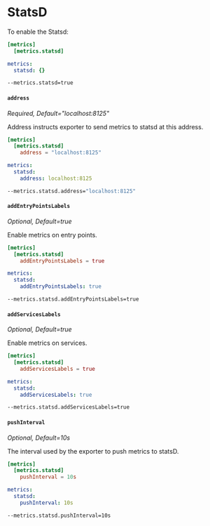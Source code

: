 # StatsD

To enable the Statsd:

```toml tab="File (TOML)"
[metrics]
  [metrics.statsd]
```

```yaml tab="File (YAML)"
metrics:
  statsd: {}
```

```bash tab="CLI"
--metrics.statsd=true
```

#### `address`

_Required, Default="localhost:8125"_

Address instructs exporter to send metrics to statsd at this address.

```toml tab="File (TOML)"
[metrics]
  [metrics.statsd]
    address = "localhost:8125"
```

```yaml tab="File (YAML)"
metrics:
  statsd:
    address: localhost:8125
```

```bash tab="CLI"
--metrics.statsd.address="localhost:8125"
```

#### `addEntryPointsLabels`

_Optional, Default=true_

Enable metrics on entry points.

```toml tab="File (TOML)"
[metrics]
  [metrics.statsd]
    addEntryPointsLabels = true
```

```yaml tab="File (YAML)"
metrics:
  statsd:
    addEntryPointsLabels: true
```

```bash tab="CLI"
--metrics.statsd.addEntryPointsLabels=true
```

#### `addServicesLabels`

_Optional, Default=true_

Enable metrics on services.

```toml tab="File (TOML)"
[metrics]
  [metrics.statsd]
    addServicesLabels = true
```

```yaml tab="File (YAML)"
metrics:
  statsd:
    addServicesLabels: true
```

```bash tab="CLI"
--metrics.statsd.addServicesLabels=true
```

#### `pushInterval`

_Optional, Default=10s_

The interval used by the exporter to push metrics to statsD.

```toml tab="File (TOML)"
[metrics]
  [metrics.statsd]
    pushInterval = 10s
```

```yaml tab="File (YAML)"
metrics:
  statsd:
    pushInterval: 10s
```

```bash tab="CLI"
--metrics.statsd.pushInterval=10s
```
